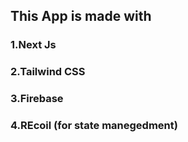 ## This App is made with 
### 1.Next Js
### 2.Tailwind CSS
### 3.Firebase
### 4.REcoil (for state manegedment)



